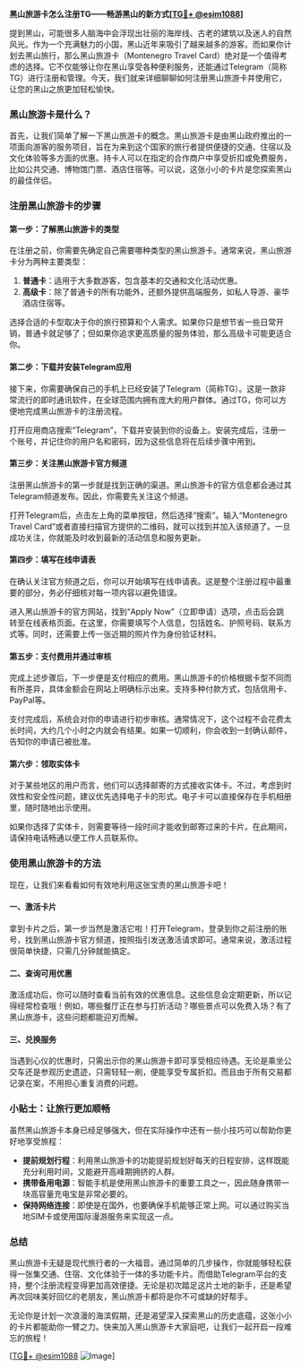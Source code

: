**黑山旅游卡怎么注册TG——畅游黑山的新方式[[TG💪+ @esim1088](https://t.me/s/esim1088)]**

提到黑山，可能很多人脑海中会浮现出壮丽的海岸线、古老的建筑以及迷人的自然风光。作为一个充满魅力的小国，黑山近年来吸引了越来越多的游客。而如果你计划去黑山旅行，那么黑山旅游卡（Montenegro Travel Card）绝对是一个值得考虑的选择。它不仅能够让你在黑山享受各种便利服务，还能通过Telegram（简称TG）进行注册和管理。今天，我们就来详细聊聊如何注册黑山旅游卡并使用它，让您的黑山之旅更加轻松愉快。

### 黑山旅游卡是什么？

首先，让我们简单了解一下黑山旅游卡的概念。黑山旅游卡是由黑山政府推出的一项面向游客的服务项目，旨在为来到这个国家的旅行者提供便捷的交通、住宿以及文化体验等多方面的优惠。持卡人可以在指定的合作商户中享受折扣或免费服务，比如公共交通、博物馆门票、酒店住宿等。可以说，这张小小的卡片是您探索黑山的最佳伴侣。

### 注册黑山旅游卡的步骤

#### 第一步：了解黑山旅游卡的类型

在注册之前，你需要先确定自己需要哪种类型的黑山旅游卡。通常来说，黑山旅游卡分为两种主要类型：

1. **普通卡**：适用于大多数游客，包含基本的交通和文化活动优惠。
2. **高级卡**：除了普通卡的所有功能外，还额外提供高端服务，如私人导游、豪华酒店住宿等。

选择合适的卡型取决于你的旅行预算和个人需求。如果你只是想节省一些日常开销，普通卡就足够了；但如果你追求更高质量的服务体验，那么高级卡可能更适合你。

#### 第二步：下载并安装Telegram应用

接下来，你需要确保自己的手机上已经安装了Telegram（简称TG）。这是一款非常流行的即时通讯软件，在全球范围内拥有庞大的用户群体。通过TG，你可以方便地完成黑山旅游卡的注册流程。

打开应用商店搜索“Telegram”，下载并安装到你的设备上。安装完成后，注册一个账号，并记住你的用户名和密码，因为这些信息将在后续步骤中用到。

#### 第三步：关注黑山旅游卡官方频道

注册黑山旅游卡的第一步就是找到正确的渠道。黑山旅游卡的官方信息都会通过其Telegram频道发布。因此，你需要先关注这个频道。

打开Telegram后，点击左上角的菜单按钮，然后选择“搜索”。输入“Montenegro Travel Card”或者直接扫描官方提供的二维码，就可以找到并加入该频道了。一旦成功关注，你就能及时收到最新的活动信息和服务更新。

#### 第四步：填写在线申请表

在确认关注官方频道之后，你可以开始填写在线申请表。这是整个注册过程中最重要的部分，务必仔细核对每一项内容以避免错误。

进入黑山旅游卡的官方网站，找到“Apply Now”（立即申请）选项，点击后会跳转至在线表格页面。在这里，你需要填写个人信息，包括姓名、护照号码、联系方式等。同时，还需要上传一张近期的照片作为身份验证材料。

#### 第五步：支付费用并通过审核

完成上述步骤后，下一步便是支付相应的费用。黑山旅游卡的价格根据卡型不同而有所差异，具体金额会在网站上明确标示出来。支持多种付款方式，包括信用卡、PayPal等。

支付完成后，系统会对你的申请进行初步审核。通常情况下，这个过程不会花费太长时间，大约几个小时之内就会有结果。如果一切顺利，你会收到一封确认邮件，告知你的申请已被批准。

#### 第六步：领取实体卡

对于某些地区的用户而言，他们可以选择邮寄的方式接收实体卡。不过，考虑到时效性和安全性问题，建议优先选择电子卡的形式。电子卡可以直接保存在手机相册里，随时随地出示使用。

如果你选择了实体卡，则需要等待一段时间才能收到邮寄过来的卡片。在此期间，请保持电话畅通以便工作人员联系你。

### 使用黑山旅游卡的方法

现在，让我们来看看如何有效地利用这张宝贵的黑山旅游卡吧！

#### 一、激活卡片

拿到卡片之后，第一步当然是激活它啦！打开Telegram，登录到你之前注册的账号，找到黑山旅游卡官方频道，按照指引发送激活请求即可。通常来说，激活过程很简单快捷，只需几分钟就能搞定。

#### 二、查询可用优惠

激活成功后，你可以随时查看当前有效的优惠信息。这些信息会定期更新，所以记得经常检查哦！例如，哪些餐厅正在参与打折活动？哪些景点可以免费入场？有了黑山旅游卡，这些问题都能迎刃而解。

#### 三、兑换服务

当遇到心仪的优惠时，只需出示你的黑山旅游卡即可享受相应待遇。无论是乘坐公交车还是参观历史遗迹，只需轻轻一刷，便能享受专属折扣。而且由于所有交易都记录在案，不用担心重复消费的问题。

### 小贴士：让旅行更加顺畅

虽然黑山旅游卡本身已经足够强大，但在实际操作中还有一些小技巧可以帮助你更好地享受旅程：

- **提前规划行程**：利用黑山旅游卡的功能提前规划好每天的日程安排，这样既能充分利用时间，又能避开高峰期拥挤的人群。
- **携带备用电源**：智能手机是使用黑山旅游卡的重要工具之一，因此随身携带一块高容量充电宝是非常必要的。
- **保持网络连接**：即使是在国外，也要确保手机能够正常上网。可以通过购买当地SIM卡或使用国际漫游服务来实现这一点。

### 总结

黑山旅游卡无疑是现代旅行者的一大福音。通过简单的几步操作，你就能够轻松获得一张集交通、住宿、文化体验于一体的多功能卡片。而借助Telegram平台的支持，整个注册流程变得更加高效便捷。无论是初次踏足这片土地的新手，还是希望再次回味美好回忆的老朋友，黑山旅游卡都将是你不可或缺的好帮手。

无论你是计划一次浪漫的海滨假期，还是渴望深入探索黑山的历史底蕴，这张小小的卡片都能助你一臂之力。快来加入黑山旅游卡大家庭吧，让我们一起开启一段难忘的旅程！

[[TG💪+ @esim1088](https://t.me/s/esim1088) ![Image](https://i.postimg.cc/4NQfJmqS/Snipaste-2025-05-13-00-14-12.png)]